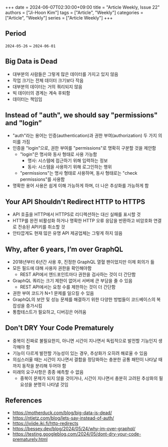 +++
date = 2024-06-07T02:30:00+09:00
title = "Article Weekly, Issue 22"
authors = ["Ji-Hoon Kim"]
tags = ["Article", "Weekly"]
categories = ["Article", "Weekly"]
series = ["Article Weekly"]
+++

## Period

`2024-05-26` ~ `2024-06-01`

## Big Data is Dead

- 대부분의 사람들은 그렇게 많은 데이터를 가지고 있지 않음
- 작업 크기는 전체 데이터 크기보다 작음
- 대부분의 데이터는 거의 쿼리되지 않음
- 빅 데이터의 경계는 계속 후퇴함
- 데이터는 책임임

## Instead of "auth", we should say "permissions" and "login”

- "auth"라는 용어는 인증(authentication)과 권한 부여(authorization) 두 가지 의미를 가짐
- 인증을 "login"으로, 권한 부여를 "permissions"로 명확히 구분할 것을 제안함
  - "login"은 명사와 동사 형태로 사용 가능함
    - 명사: 시스템에 접근하기 위해 입력하는 정보
    - 동사: 시스템을 사용하기 위해 로그인하는 행위
  - "permissions"는 명사 형태로 사용하며, 동사 형태로는 "check permissions"를 사용함
- 명확한 용어 사용은 쉽게 이해 가능하게 하며, 더 나은 추상화를 가능하게 함

## Your API Shouldn't Redirect HTTP to HTTPS

- API 호출을 HTTP에서 HTTPS로 리디렉션하는 대신 실패를 표시할 것
- HTTP를 완전 비활성화 하거나 명확한 HTTP 오류 응답을 반환하고 비암호화 연결로 전송된 API키를 취소할 것
- 안타깝게도 현재 많은 유명 API 제공업체는 그렇게 하지 않음

## Why, after 6 years, I’m over GraphQL

- 2018년부터 6년간 사용 후, 진정한 GraphQL 열혈 팬이었지만 이제 회의가 듦
- 모든 필드에 대해 사용자 권한을 확인해야함
  - REST API에서 엔드포인트마다 권한을 검사하는 것이 더 간단함
- GraphQL 쿼리는 크기 제한이 없어서 서버에 큰 부담을 줄 수 있음
  - REST API에서는 요청 수를 제한하는 것이 더 간단함
- 권한 부여 코드가 N+1 문제를 일으킬 수 있음
- GraphQL의 보안 및 성능 문제를 해결하기 위한 다양한 방법들이 코드베이스의 복잡성을 증가시킴
- 통합테스트가 필요하고, 디버깅은 어려움

## Don't DRY Your Code Prematurely

- 중복이 진짜로 불필요한지, 아니면 시간이 지나면서 독립적으로 발전할 기능인지 생각해야 함
- 기능이 다르게 발전할 가능성이 있는 경우, 추상화가 오히려 해로울 수 있음
- 의심스러울 때는 시간이 지나면서 결합을 정당화하는 충분한 공통 패턴이 나타날 때까지 동작을 분리해 두어야 함
- 미래의 요구사항은 종종 예측할 수 없음
  - 중복이 문제가 되지 않을 것이거나, 시간이 지나면서 충분히 고려된 추상화의 필요성을 분명히 나타낼 것임

## References

- https://motherduck.com/blog/big-data-is-dead/
- https://ntietz.com/blog/lets-say-instead-of-auth/
- https://jviide.iki.fi/http-redirects
- https://bessey.dev/blog/2024/05/24/why-im-over-graphql/
- https://testing.googleblog.com/2024/05/dont-dry-your-code-prematurely.html
